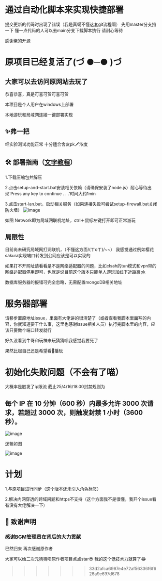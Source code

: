 # 通过自动化脚本来实现快捷部署
提交更新的代码时出现了错误（我是真噶不懂这套git流程啊）
先用master分支挡一下
懂一点代码的人可以去main分支下载脚本执行
请耐心等待



感谢佬的开源
# 原项目已经复活了(づ ●─● )づ

## 大家可以去访问原网站去玩了

恭喜恭喜，真是可喜可贺可喜可贺

本项目是个人用户在windows上部署

本地游玩和局域网连姬一键部署实现

## ✨弗一把
经实验测试功能正常
十分适合舍友pk🗡浓度





## 🛠️ 部署指南（[文字教程](https://github.com/czjun/anime-character-guessr/blob/main/%E6%96%87%E5%AD%97%E6%95%99%E7%A8%8B.txt)）
1.下载压缩包并解压

2.点击setup-and-start.bat安装相关依赖（请确保安装了node.js）耐心等待出现‘Press any key to continue . . .’时间大约1min

3.点击start-lan.bat，启动相关服务（如果连接失败可尝试setup-firewall.bat关闭防火墙）
![image](https://github.com/user-attachments/assets/441968cd-34a5-4a3e-94a3-68eb1b7501a8)

如图 Network即为局域网联机地址，ctrl＋鼠标左键打开即可正常游玩

## 局限性
目前尚未研究局域网打洞联机，（不懂这方面/(ㄒoㄒ)/~~）
我感觉通过例如樱花sakura实现端口转发到公网应该是可以实现的

如果打不开网址请看看是不是网络适配器的问题，比如clsah的tun模式和vpn带的网络适配器停用即可，也就是说目前这个版本只能单人游玩加线下近距离pk

数据库服务器的报错可完全忽略，无需配置mongoDB相关地址

# 服务器部署
请移步置原地址issue，里面有大佬讲的很清楚了（或者查看我脚本里面写的内容，你就知道要干什么事，这里也感谢issue相关人员）执行完脚本里的内容，应该只要做个端口转发就行


好久没看到牛哥和玩神来玩猜猜呗我感觉我要死了


果然比起自己还是希望看🐖播玩

# 初始化失败问题（不会有了喵）
大概率是触发了ip限流
截止25/4/16/18.00封禁规则为
## 每个 IP 在 10 分钟（600 秒）内最多允许 3000 次请求，若超过 3000 次，则触发封禁 1 小时（3600 秒）。

![image](https://github.com/user-attachments/assets/7b6027d4-5b4c-4b6e-ad8e-327b7d398b36)

逻辑如图

![image](https://github.com/user-attachments/assets/fd098ade-9c7e-47fa-80fa-a00bbafe508d)




# 计划
1.与原项目进行同步（这个版本还未引入角色标签）

2.解决内网穿透的跨域问题和https不支持（这个方面我不是很懂，我开个issue看有没有大佬解决一下）




## 🙏 致谢声明
### 感谢BGM管理员在背后的大力贡献
已然归来
再次感谢原作者

大家可以给二次元猜猜呗原作者项目点点star😍
我的这个低技术力就算了😂
>>>>>>> 33d2afca6997e4e72af56336f6f626a9e697d678

